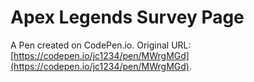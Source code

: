 # Apex Legends Survey Page

A Pen created on CodePen.io. Original URL: [https://codepen.io/jc1234/pen/MWrgMGd](https://codepen.io/jc1234/pen/MWrgMGd).

